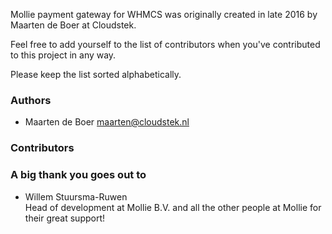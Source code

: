 Mollie payment gateway for WHMCS was originally created in late 2016 by Maarten de Boer at Cloudstek.

Feel free to add yourself to the list of contributors when you've contributed to this project in any way.

Please keep the list sorted alphabetically.

### Authors

* Maarten de Boer <maarten@cloudstek.nl>

### Contributors

### A big thank you goes out to

* Willem Stuursma-Ruwen<br />
  Head of development at Mollie B.V. and all the other people at Mollie for their great support!

